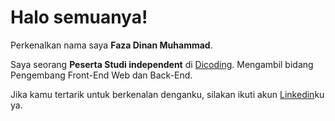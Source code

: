 # Halo semuanya!

Perkenalkan nama saya **Faza Dinan Muhammad**.

Saya seorang **Peserta Studi independent** di [Dicoding](https://www.dicoding.com/).
Mengambil bidang Pengembang Front-End Web dan Back-End.

Jika kamu tertarik untuk berkenalan denganku, silakan ikuti akun [Linkedin](https://www.linkedin.com/in/faza-dinan-muhammad-623b17200)ku ya.


